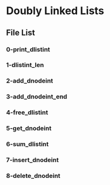 # Doubly Linked Lists

## File List

### 0-print_dlistint

### 1-dlistint_len

### 2-add_dnodeint

### 3-add_dnodeint_end

### 4-free_dlistint

### 5-get_dnodeint

### 6-sum_dlistint

### 7-insert_dnodeint

### 8-delete_dnodeint
